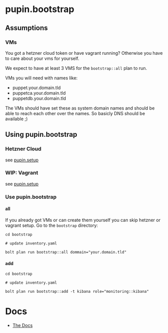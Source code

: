 # pupin.bootstrap

## Assumptions

### VMs

You got a hetzner cloud token or have vagrant running?
Otherwise you have to care about your vms for yourself.

We expect to have at least 3 VMS for the `bootstrap::all` plan to run.

VMs you will need with names like:

- puppet.your.domain.tld
- puppetca.your.domain.tld
- puppetdb.your.domain.tld

The VMs should have set these as system domain names and should be able to reach each other over the names.
So basicly DNS should be available ;)

## Using pupin.bootstrap

### Hetzner Cloud

see [pupin.setup](https://github.com/rand0mcode/pupin.setup)

### WIP: Vagrant

see [pupin.setup](https://github.com/rand0mcode/pupin.setup)

### Use pupin.bootstrap

#### all

If you already got VMs or can create them yourself you can skip hetzner or vagrant setup.
Go to the `bootstrap` directory:

```
cd bootstrap

# update inventory.yaml

bolt plan run bootstrap::all dommain="your.domain.tld"
```

#### add

```
cd bootstrap

# update inventory.yaml

bolt plan run bootstrap::add -t kibana role="monitoring::kibana"
```

# Docs

- [The Docs](docs)
